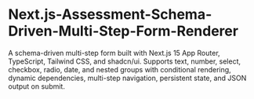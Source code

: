# Next.js-Assessment-Schema-Driven-Multi-Step-Form-Renderer
A schema-driven multi-step form built with Next.js 15 App Router, TypeScript, Tailwind CSS, and shadcn/ui. Supports text, number, select, checkbox, radio, date, and nested groups with conditional rendering, dynamic dependencies, multi-step navigation, persistent state, and JSON output on submit.
